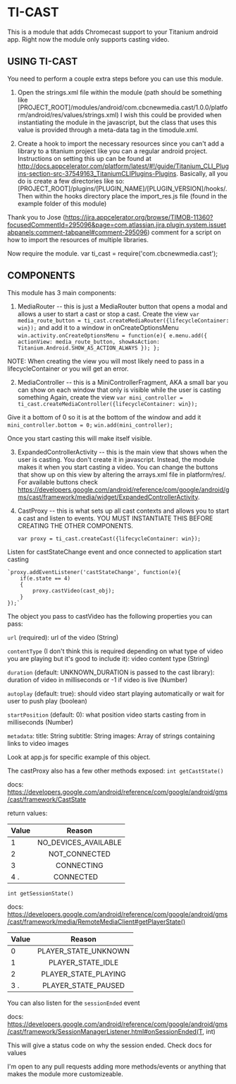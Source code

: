 TI-CAST
===========================================

This is a module that adds Chromecast support to your Titanium android app.
Right now the module only supports casting video.

USING TI-CAST
-------------------------
You need to perform a couple extra steps before you can use this module.

1. Open the strings.xml file within the module (path should be something like [PROJECT_ROOT]/modules/android/com.cbcnewmedia.cast/1.0.0/platform/android/res/values/strings.xml)
I wish this could be provided when instantiating the module in the javascript, but the class that uses this value is provided through a meta-data tag in the timodule.xml.

2. Create a hook to import the necessary resources since you can't add a library to a titanium project like you can a regular android project. Instructions on setting this up can be found at http://docs.appcelerator.com/platform/latest/#!/guide/Titanium_CLI_Plugins-section-src-37549163_TitaniumCLIPlugins-Plugins.
Basically, all you do is create a few directories like so: [PROJECT_ROOT]/plugins/[PLUGIN_NAME]/[PLUGIN_VERSION]/hooks/. Then within the hooks directory place the import_res.js file (found in the example folder of this module)

Thank you to Jose (https://jira.appcelerator.org/browse/TIMOB-11360?focusedCommentId=295096&page=com.atlassian.jira.plugin.system.issuetabpanels:comment-tabpanel#comment-295096) comment for a script on how to import the resources of multiple libraries.


Now require the module.
	var ti_cast = require('com.cbcnewmedia.cast');

COMPONENTS
-------------------------

This module has 3 main components:

1. MediaRouter -- this is just a MediaRouter button that opens a modal and allows a user to start a cast or stop a cast.
Create the view 
	`var media_route_button = ti_cast.createMediaRouter({lifecycleContainer: win});`
and add it to a window in onCreateOptionsMenu
	`win.activity.onCreateOptionsMenu = function(e){
		e.menu.add({
            actionView: media_route_button,
            showAsAction: Titanium.Android.SHOW_AS_ACTION_ALWAYS
        });
	};`
	
NOTE: When creating the view you will most likely need to pass in a lifecycleContainer or you will get an error.

2. MediaController -- this is a MiniControllerFragment, AKA a small bar you can show on each window that only is visible while the user is casting something
Again, create the view
	`var mini_controller = ti_cast.createMediaController({lifecycleContainer: win});`

Give it a bottom of 0 so it is at the bottom of the window and add it
	`mini_controller.bottom = 0;`
	`win.add(mini_controller);`

Once you start casting this will make itself visible.

3. ExpandedControllerActivity -- this is the main view that shows when the user is casting. You don't create it in javascript. Instead, the module makes it when you start casting a video.
You can change the buttons that show up on this view by altering the arrays.xml file in platform/res/. For available buttons check https://developers.google.com/android/reference/com/google/android/gms/cast/framework/media/widget/ExpandedControllerActivity.

4. CastProxy -- this is what sets up all cast contexts and allows you to start a cast and listen to events. YOU MUST INSTANTIATE THIS BEFORE CREATING THE OTHER COMPONENTS.
	
	`var proxy = ti_cast.createCast({lifecycleContainer: win});`

Listen for castStateChange event and once connected to application start casting
	
	`proxy.addEventListener('castStateChange', function(e){
		if(e.state == 4)
		{
			proxy.castVideo(cast_obj);
		} 
	});`

The object you pass to castVideo has the following properties you can pass:

`url` (required): url of the video (String)

`contentType` (I don't think this is required depending on what type of video you are playing but it's good to include it): video content type (String)

`duration` (default: UNKNOWN_DURATION is passed to the cast library): duration of video in milliseconds or -1 if video is live (Number)

`autoplay` (default: true): should video start playing automatically or wait for user to push play (boolean)

`startPosition` (default: 0): what position video starts casting from in milliseconds (Number)

`metadata`: 
	title: String
	subtitle: String
	images: Array of strings containing links to video images
	
Look at app.js for specific example of this object.

The castProxy also has a few other methods exposed:
`int getCastState()`

docs: https://developers.google.com/android/reference/com/google/android/gms/cast/framework/CastState

return values:

| Value         | Reason        |
| ------------- |:-------------:|
| 1      | NO_DEVICES_AVAILABLE |
| 2      | NOT_CONNECTED        |
| 3      | CONNECTING           |
| 4 .    | CONNECTED            |

`int getSessionState()`

docs: https://developers.google.com/android/reference/com/google/android/gms/cast/framework/media/RemoteMediaClient#getPlayerState()


| Value         | Reason        |
| ------------- |:-------------:|
| 0      | PLAYER_STATE_UNKNOWN |
| 1      | PLAYER_STATE_IDLE    |
| 2      | PLAYER_STATE_PLAYING |
| 3 .    | PLAYER_STATE_PAUSED  |

You can also listen for the `sessionEnded` event

docs: https://developers.google.com/android/reference/com/google/android/gms/cast/framework/SessionManagerListener.html#onSessionEnded(T, int)

This will give a status code on why the session ended. Check docs for values

I'm open to any pull requests adding more methods/events or anything that makes the module more customizeable.
